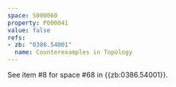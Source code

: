 ```yaml
---
space: S000060
property: P000041
value: false
refs:
- zb: "0386.54001"
  name: Counterexamples in Topology
---
```


See item #8 for space #68 in {{zb:0386.54001}}.
